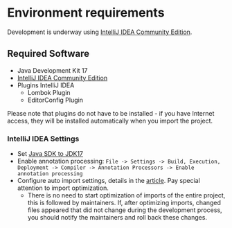 # Environment requirements

Development is underway using [IntelliJ IDEA Community Edition](https://www.jetbrains.com/idea/).

## Required Software

* Java Development Kit 17
* [IntelliJ IDEA Community Edition](https://www.jetbrains.com/idea/download/)
* Plugins IntelliJ IDEA
    * Lombok Plugin
    * EditorConfig Plugin

Please note that plugins do not have to be installed - if you have Internet access, they will be installed automatically when you import the project.

### IntelliJ IDEA Settings

* Set [Java SDK to JDK17](https://www.jetbrains.com/help/idea/sdk.html#manage_sdks)
* Enable annotation processing: `File -> Settings -> Build, Execution, Deployment -> Compiler -> Annotation Processors -> Enable annotation processing`
* Configure auto import settings, details in the [article](https://www.jetbrains.com/help/idea/creating-and-optimizing-imports.html). Pay special attention to import optimization.
    * There is no need to start optimization of imports of the entire project, this is followed by maintainers. If, after optimizing imports, changed files appeared that did not change during the development process, you should notify the maintainers and roll back these changes.
